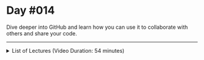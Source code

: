 # Day #014
Dive deeper into GitHub and learn how you can use it to collaborate with others and share your code.

---

<details>
    <summary>List of Lectures (Video Duration: 54 minutes)</summary>
    <ul>
        <li>Understanding the Personal Access Token & "git clone"</li>
        <li>Collaborating on Projects - Collaborators & Organizations</li>
        <li>Contributing to Projects - Forks & Pull Requests</li>
        <li>Wrap Up</li>
    </ul>
</details>